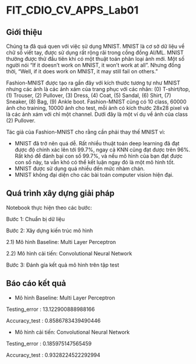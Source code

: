 # FIT_CDIO_CV_APPS_Lab01
## Giới thiệu
Chúng ta đã quá quen với việc sử dụng MNIST. MNIST là cơ sở dữ liệu về chữ số viết tay, được sử dụng rất rộng rãi trong cồng đồng AI/ML. MNIST thường được thử đầu tiên khi có một thuật toán phân loại ảnh mới. Một số người nói “If it doesn’t work on MNIST, it won’t work at all”. Nhưng đồng thời, “Well, if it does work on MNIST, it may still fail on others.”

Fashion-MNIST được tạo ra gần đây với kích thước tương tự như MNIST nhưng các ảnh là các ảnh xám của trang phục với các nhãn: (0) T-shirt/top, (1) Trouser, (2) Pullover, (3) Dress, (4) Coat, (5) Sandal, (6) Shirt, (7) Sneaker, (8) Bag, (9) Ankle boot. Fashion-MNIST cũng có 10 class, 60000 ảnh cho training, 10000 ảnh cho test, mỗi ảnh có kích thước 28x28 pixel và là các ảnh xám với chỉ một channel. Dưới đây là một ví dụ về ảnh của class (2) Pullover.

Tác giả của Fashion-MNIST cho rằng cần phải thay thế MNIST vì:
+ MNIST đã trở nên quá dễ. Rất nhiều thuật toán deep learning đã đạt được độ chính xác lên tới 99.7%, ngay cả KNN cũng đạt được trên 96%. Rất khó để đánh bại con số 99.7%, và nếu mô hình của bạn đạt được con số này, ta vẫn khó có thể kết luận ngay đó là một mô hình tốt.
+ MNIST được sử dụng quá nhiều đến mức nhàm chán.
+ MNIST không đại diện cho các bài toán computer vision hiện đại.

## Quá trình xây dựng giải pháp
Notebook thực hiện theo các bước:

Bước 1: Chuẩn bị dữ liệu

Bước 2: Xây dựng kiến trúc mô hình

2.1) Mô hình Baseline: Multi Layer Perceptron

2.2) Mô hình cải tiến: Convolutional Neural Network

Bước 3: Đánh gía kết quả mô hình trên tập test

## Báo cáo kết quả
+ Mô hình Baseline: Multi Layer Perceptron

Testing_error : 13.122900888988166

Accuracy_test : 0.8586783439490446

+ Mô hình cải tiến: Convolutional Neural Network

Testing_error : 0.185975147565459

Accuracy_test : 0.9328224522292994
